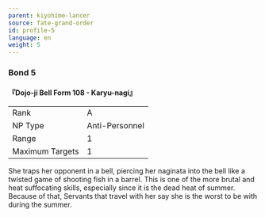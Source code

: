 ```yaml
---
parent: kiyohime-lancer
source: fate-grand-order
id: profile-5
language: en
weight: 5
---
```


### Bond 5

#### 『Dojo-ji Bell Form 108 - Karyu-nagi』

<table>
  <tr><td>Rank</td><td>A</td></tr>
  <tr><td>NP Type</td><td>Anti-Personnel</td></tr>
  <tr><td>Range</td><td>1</td></tr>
  <tr><td>Maximum Targets</td><td>1</td></tr>
</table>

She traps her opponent in a bell, piercing her naginata into the bell like a twisted game of shooting fish in a barrel. This is one of the more brutal and heat suffocating skills, especially since it is the dead heat of summer. Because of that, Servants that travel with her say she is the worst to be with during the summer.
